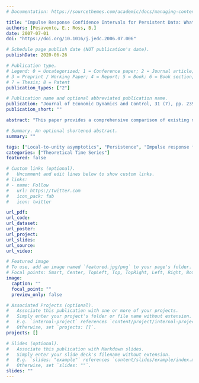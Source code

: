 ```yaml
---
# Documentation: https://sourcethemes.com/academic/docs/managing-content/

title: "Impulse Response Confidence Intervals for Persistent Data: What Have We Learned?"
authors: [Pesavento, E.; Ross, B.]
date: 2007-07-01
doi: "https://doi.org/10.1016/j.jedc.2006.07.006"

# Schedule page publish date (NOT publication's date).
publishDate: 2020-06-26

# Publication type.
# Legend: 0 = Uncategorized; 1 = Conference paper; 2 = Journal article;
# 3 = Preprint / Working Paper; 4 = Report; 5 = Book; 6 = Book section;
# 7 = Thesis; 8 = Patent
publication_types: ["2"]

# Publication name and optional abbreviated publication name.
publication: "Journal of Economic Dynamics and Control, 31 (7), pp. 2398-2412"
publication_short: ""

abstract: "This paper provides a comprehensive comparison of existing methods for constructing confidence bands for univariate impulse response functions in the presence of high persistence. Monte Carlo results show that the methods proposed in Kilian [1999. Finite-sample properties of percentile and percentile-t bootstrap confidence intervals for impulse responses. Review of Economics and Statistics 81(4), 652–660], Wright [2000. Confidence intervals for univariate impulse responses with a near unit root. Journal of Business and Economic Statistics 18(3), 368–373], Gospodinov [2004. Asymptotic confidence intervals for impulse responses of near-integrated processes. Econometrics Journal 7(2), 505–527] and Pesavento and Rossi [2005. Small sample confidence intervals for multivariate IRFs at long horizons. Journal of Applied Econometrics, forthcoming] have favorable coverage properties, although they differ in terms of robustness at various horizons, median unbiasedness, and reliability in the possible presence of a unit or mildly explosive root. On the other hand, methods like Runkle's [1987. Vector autoregression and reality. Journal of Business and Economic Statistics 5, 437–442] bootstrap, Andrews and Chen [1994. Approximately median-unbiased estimation of autoregressive models. Journal of Business and Economic Statistics 12(2), 187–204] and regressions in levels or first differences (even when based on pre-tests) may not have accurate coverage properties. The paper makes recommendations as to the appropriateness of each method in empirical work."

# Summary. An optional shortened abstract.
summary: ""

tags: ["Local-to-unity asymptotics", "Persistence", "Impulse response functions"]
categories: ["Theoretical Time Series"]
featured: false

# Custom links (optional).
#   Uncomment and edit lines below to show custom links.
# links:
# - name: Follow
#   url: https://twitter.com
#   icon_pack: fab
#   icon: twitter

url_pdf: 
url_code:
url_dataset:
url_poster:
url_project:
url_slides:
url_source:
url_video:

# Featured image
# To use, add an image named `featured.jpg/png` to your page's folder. 
# Focal points: Smart, Center, TopLeft, Top, TopRight, Left, Right, BottomLeft, Bottom, BottomRight.
image:
  caption: ""
  focal_point: ""
  preview_only: false

# Associated Projects (optional).
#   Associate this publication with one or more of your projects.
#   Simply enter your project's folder or file name without extension.
#   E.g. `internal-project` references `content/project/internal-project/index.md`.
#   Otherwise, set `projects: []`.
projects: []

# Slides (optional).
#   Associate this publication with Markdown slides.
#   Simply enter your slide deck's filename without extension.
#   E.g. `slides: "example"` references `content/slides/example/index.md`.
#   Otherwise, set `slides: ""`.
slides: ""
---
```

